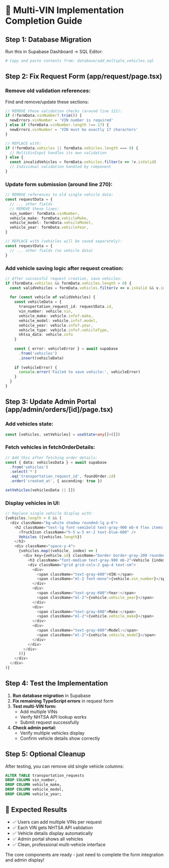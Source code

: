 # 🚗 Multi-VIN Implementation Completion Guide

## Step 1: Database Migration
Run this in Supabase Dashboard → SQL Editor:
```bash
# Copy and paste contents from: database/add_multiple_vehicles.sql
```

## Step 2: Fix Request Form (app/request/page.tsx)

### Remove old validation references:
Find and remove/update these sections:

```typescript
// REMOVE these validation checks (around line 121):
if (!formData.vinNumber?.trim()) {
  newErrors.vinNumber = 'VIN number is required'
} else if (formData.vinNumber.length !== 17) {
  newErrors.vinNumber = 'VIN must be exactly 17 characters'
}

// REPLACE with:
if (!formData.vehicles || formData.vehicles.length === 0) {
  // MultiVinInput handles its own validation
} else {
  const invalidVehicles = formData.vehicles.filter(v => !v.isValid)
  // Individual validation handled by component
}
```

### Update form submission (around line 270):
```typescript
// REMOVE references to old single vehicle data:
const requestData = {
  // ... other fields
  // REMOVE these lines:
  vin_number: formData.vinNumber,
  vehicle_make: formData.vehicleMake,
  vehicle_model: formData.vehicleModel,
  vehicle_year: formData.vehicleYear,
}

// REPLACE with (vehicles will be saved separately):
const requestData = {
  // ... other fields (no vehicle data)
}
```

### Add vehicle saving logic after request creation:
```typescript
// After successful request creation, save vehicles:
if (formData.vehicles && formData.vehicles.length > 0) {
  const validVehicles = formData.vehicles.filter(v => v.isValid && v.info)
  
  for (const vehicle of validVehicles) {
    const vehicleData = {
      transportation_request_id: requestData.id,
      vin_number: vehicle.vin,
      vehicle_make: vehicle.info?.make,
      vehicle_model: vehicle.info?.model,
      vehicle_year: vehicle.info?.year,
      vehicle_type: vehicle.info?.vehicleType,
      nhtsa_data: vehicle.info
    }
    
    const { error: vehicleError } = await supabase
      .from('vehicles')
      .insert(vehicleData)
    
    if (vehicleError) {
      console.error('Failed to save vehicle:', vehicleError)
    }
  }
}
```

## Step 3: Update Admin Portal (app/admin/orders/[id]/page.tsx)

### Add vehicles state:
```typescript
const [vehicles, setVehicles] = useState<any[]>([])
```

### Fetch vehicles in fetchOrderDetails:
```typescript
// Add this after fetching order details:
const { data: vehiclesData } = await supabase
  .from('vehicles')
  .select('*')
  .eq('transportation_request_id', foundOrder.id)
  .order('created_at', { ascending: true })

setVehicles(vehiclesData || [])
```

### Display vehicles in UI:
```typescript
// Replace single vehicle display with:
{vehicles.length > 0 && (
  <div className="bg-white shadow rounded-lg p-6">
    <h2 className="text-lg font-semibold text-gray-900 mb-4 flex items-center">
      <TruckIcon className="h-5 w-5 mr-2 text-blue-600" />
      Vehicles ({vehicles.length})
    </h2>
    <div className="space-y-4">
      {vehicles.map((vehicle, index) => (
        <div key={vehicle.id} className="border border-gray-200 rounded p-4">
          <h3 className="font-medium text-gray-900 mb-2">Vehicle {index + 1}</h3>
          <div className="grid grid-cols-2 gap-4 text-sm">
            <div>
              <span className="text-gray-600">VIN:</span>
              <span className="ml-2 font-mono">{vehicle.vin_number}</span>
            </div>
            <div>
              <span className="text-gray-600">Year:</span>
              <span className="ml-2">{vehicle.vehicle_year}</span>
            </div>
            <div>
              <span className="text-gray-600">Make:</span>
              <span className="ml-2">{vehicle.vehicle_make}</span>
            </div>
            <div>
              <span className="text-gray-600">Model:</span>
              <span className="ml-2">{vehicle.vehicle_model}</span>
            </div>
          </div>
        </div>
      ))}
    </div>
  </div>
)}
```

## Step 4: Test the Implementation

1. **Run database migration** in Supabase
2. **Fix remaining TypeScript errors** in request form
3. **Test multi-VIN form:**
   - Add multiple VINs
   - Verify NHTSA API lookup works
   - Submit request successfully
4. **Check admin portal:**
   - Verify multiple vehicles display
   - Confirm vehicle details show correctly

## Step 5: Optional Cleanup

After testing, you can remove old single vehicle columns:
```sql
ALTER TABLE transportation_requests 
DROP COLUMN vin_number,
DROP COLUMN vehicle_make,
DROP COLUMN vehicle_model,
DROP COLUMN vehicle_year;
```

## 🎯 Expected Results

- ✅ Users can add multiple VINs per request
- ✅ Each VIN gets NHTSA API validation
- ✅ Vehicle details display automatically
- ✅ Admin portal shows all vehicles
- ✅ Clean, professional multi-vehicle interface

The core components are ready - just need to complete the form integration and admin display! 